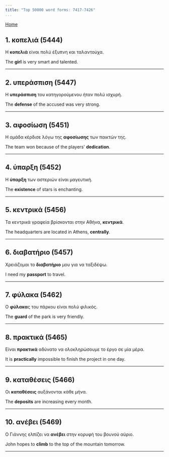 ```yaml
---
title: "Top 50000 word forms: 7417-7426"
...
```


[Home](./) 

## 1. κοπελιά (5444)

Η **κοπελιά** είναι πολύ έξυπνη και ταλαντούχα.  

The **girl** is very smart and talented.

---

## 2. υπεράσπιση (5447)

Η **υπεράσπιση** του κατηγορούμενου ήταν πολύ ισχυρή.

The **defense** of the accused was very strong.

---

## 3. αφοσίωση (5451)

Η ομάδα κέρδισε λόγω της **αφοσίωσης** των παικτών της.  

The team won because of the players' **dedication**.

---

## 4. ύπαρξη (5452)

Η **ύπαρξη** των αστεριών είναι μαγευτική.  

The **existence** of stars is enchanting.

---

## 5. κεντρικά (5456)

Τα κεντρικά γραφεία βρίσκονται στην Αθήνα, **κεντρικά**.  

The headquarters are located in Athens, **centrally**.

---

## 6. διαβατήριο (5457)

Χρειάζομαι το **διαβατήριο** μου για να ταξιδέψω.

I need my **passport** to travel.

---

## 7. φύλακα (5462)

Ο **φύλακα**ς του πάρκου είναι πολύ φιλικός.

The **guard** of the park is very friendly.

---

## 8. πρακτικά (5465)

Είναι **πρακτικά** αδύνατο να ολοκληρώσουμε το έργο σε μία μέρα.  

It is **practically** impossible to finish the project in one day.

---

## 9. καταθέσεις (5466)

Οι **καταθέσεις** αυξάνονται κάθε μήνα.  

The **deposits** are increasing every month.

---

## 10. ανέβει (5469)

Ο Γιάννης ελπίζει να **ανέβει** στην κορυφή του βουνού αύριο.  

John hopes to **climb** to the top of the mountain tomorrow.

---

